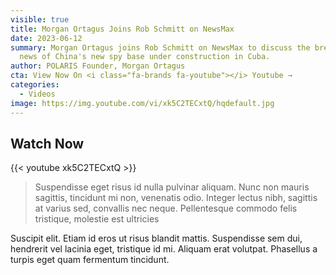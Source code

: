 ```yaml
---
visible: true
title: Morgan Ortagus Joins Rob Schmitt on NewsMax
date: 2023-06-12
summary: Morgan Ortagus joins Rob Schmitt on NewsMax to discuss the breaking
  news of China's new spy base under construction in Cuba.
author: POLARIS Founder, Morgan Ortagus
cta: View Now On <i class="fa-brands fa-youtube"></i> Youtube →
categories:
  - Videos
image: https://img.youtube.com/vi/xk5C2TECxtQ/hqdefault.jpg
---
```


## Watch Now

{{< youtube xk5C2TECxtQ >}}

> Suspendisse eget risus id nulla pulvinar aliquam. Nunc non mauris sagittis, tincidunt mi non, venenatis odio. Integer lectus nibh, sagittis at varius sed, convallis nec neque. Pellentesque commodo felis tristique, molestie est ultricies

Suscipit elit. Etiam id eros ut risus blandit mattis. Suspendisse sem dui, hendrerit vel lacinia eget, tristique id mi. Aliquam erat volutpat. Phasellus a turpis eget quam fermentum tincidunt.